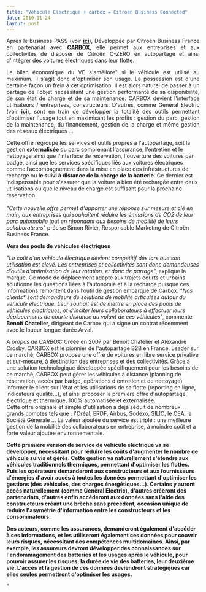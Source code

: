 ```yaml
---
title: "Véhicule Electrique + carbox = Citroën Business Connected"
date: 2010-11-24
layout: post
---
```


<p style="text-align: justify">Après le business PASS (voir <strong><a href="/2010/03/voiture-a-la-carte.html" target="_blank">ici</a></strong>), Développée par Citroën Business France en partenariat avec <strong><a href="http://www.carboxservices.com/" target="_blank">CARBOX</a></strong>, elle permet aux entreprises et aux collectivités de disposer de Citroën C-ZERO en autopartage<strong> </strong>et ainsi d'intégrer des voitures électriques dans leur flotte.</p> <p style="text-align: justify">Le bilan économique du VE s'améliore" si le véhicule est utilisé au maximum. Il s'agit donc d'optimiser son usage. La possession est d'une certaine façon un frein à cet optimisation. Il est alors naturel de passer à un partage de l'objet nécessitant une gestion performante de sa disponibilité, de son état de charge et de sa maintenance. CARBOX devient l'interface utilisateurs / entreprises, constructeurs. D'autres, comme General Electric (voir <strong><a href=""/2010/11/general-electric-se-prepare-a-devenir-le-leader-mondial-en-matiere-de-mobilite-electrique.html"" target=""_blank"">ici</a></strong>), sont en train de développer la totalité des outils permettant d'optimiser l'usage tout en maximisant les profits : gestion du parc, gestion de la maintenance, du financement, gestion de la charge et même gestion des réseaux électriques ... </p>  <!--more-->  Cette offre regroupe les services et outils propres à l'autopartage, soit la gestion <strong>externalisée </strong>du parc comprenant l'assurance, l'entretien et le nettoyage ainsi que l'interface de réservation, l'ouverture des voitures par badge, ainsi que les services spécifiques liés aux voitures électriques comme l’accompagnement dans la mise en place des infrastructures de recharge ou <strong>le suivi à distance de la charge de la batterie</strong>. Ce dernier est indispensable pour s'assurer que la voiture a bien été rechargée entre deux utilisations ou que le niveau de charge est suffisant pour la prochaine réservation. <br /><br />"<em>Cette nouvelle offre permet d'apporter une réponse sur mesure et clé en main, aux entreprises qui souhaitent réduire les émissions de CO2 de leur parc automobile tout en répondant aux besoins de mobilité de leurs collaborateurs</em>" précise Simon Rivier, Responsable Marketing de Citroën Business France. <p>  </p> <p><strong>Vers des pools de véhicules électriques</strong></p> <p style=""text-align: justify"">"<em>Le coût d’un véhicule électrique devient compétitif dès lors que son utilisation est élevé. Les entreprises et collectivités sont donc demandeuses d’outils d’optimisation de leur rotation, et donc de partage</em>", explique la marque. Ce mode de déplacement adapté aux trajets courts et urbains solutionne les questions liées à l’autonomie et à la recharge puisque ces informations remontent dans l’outil de gestion embarqué de Carbox. "<em>Nos clients* sont demandeurs de solutions de mobilité articulées autour du véhicule électrique. Leur souhait est de mettre en place des pools de véhicules électriques, et d’inciter leurs collaborateurs à effectuer leurs déplacements de courte distance au volant de ces véhicules</em>", commente <strong>Benoît Chatelier</strong>, dirigeant de Carbox qui a signé un contrat récemment avec le loueur longue durée Arval.</p> <p style=""text-align: justify""><em>A propos de CARBOX:</em> Créée en 2007 par Benoît Chatelier et Alexandre Crosby, CARBOX est le pionnier de l'autopartage B2B en France. Leader sur ce marché, CARBOX propose une offre de voitures en libre service privative et sur-mesure, à destination des entreprises et des collectivités. Grâce à une solution technologique développée spécifiquement pour les besoins de ce marché, CARBOX peut gérer les véhicules à distance (planning de réservation, accès par badge, opérations d'entretien et de nettoyage), informer le client sur l'état et les utilisations de sa flotte (reporting en ligne, indicateurs qualité…), et ainsi proposer la première offre d'autopartage, électrique et thermique, 100% automatisée et externalisée. <br />Cette offre originale et simple d'utilisation a déjà séduit de nombreux grands comptes tels que : l'Oréal, ERDF, Airbus, Sodexo, SILIC, le CEA, la Société Générale … La valeur ajoutée du service est triple : une meilleure gestion de la mobilité des collaborateurs en entreprise, à moindre coût et à forte valeur ajoutée environnementale.</p> <p style=""text-align: justify""><strong>Cette première version de service de véhicule électrique va se développer, nécessitant pour réduire les coûts d'augmenter le nombre de véhicule suivis et gérés. Cette gestion va naturellement s'étendre aux véhicules traditionnels thermiques, permettant d'optimiser les flottes. Puis les opérateurs demanderont aux constructeurs et aux fournisseurs d'énergies d'avoir accès à toutes les données permettant d'optimiser les gestions (des véhicules, des charges énergétiques...). Certains y auront accès naturellement (comme General Electric), d'autres créeront des partenariats, d'autres enfin accéderont aux données sans l'aide des constructeurs créant une brèche sans précédent, occasion unique de réduire l'asymétrie d'information entre les constructeurs et les consommateurs. </strong></p> <p style=""text-align: justify""><strong>Des acteurs, comme les assurances, demanderont également d'accéder à ces informations, et les utiliseront également ces données pour couvrir leurs risques, nécessitant des compétences multidomaines. Ainsi, par exemple, les assureurs devront développer des connaissances sur l'endommagement des batteries et les usages après le véhicule, pour pouvoir assurer les risques, la durée de vie des batteries, leur deuxième vie. L'accès et la gestion de ces données deviendront stratégiques car elles seules permettront d'optimiser les usages.</strong></p>"